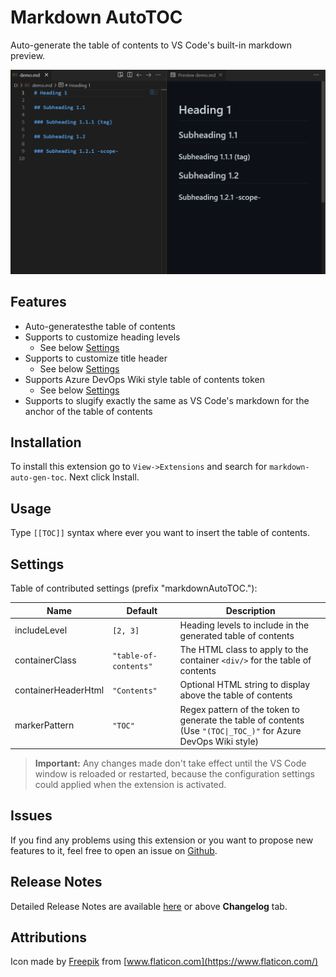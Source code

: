 # Markdown AutoTOC

Auto-generate the table of contents to VS Code's built-in markdown preview.

![Demo](./images/readme/demo.gif)

## Features

- Auto-generatesthe table of contents
- Supports to customize heading levels
  - See below [Settings](#settings)
- Supports to customize title header
  - See below [Settings](#settings)
- Supports Azure DevOps Wiki style table of contents token
  - See below [Settings](#settings)
- Supports to slugify exactly the same as VS Code's markdown for the anchor of the table of contents

## Installation

To install this extension go to `View->Extensions` and search for `markdown-auto-gen-toc`. Next click Install.

## Usage

Type `[[TOC]]` syntax where ever you want to insert the table of contents.

## Settings

Table of contributed settings (prefix "markdownAutoTOC."):

| Name                | Default               | Description                                                                                                                                |
| ------------------- | --------------------- | ------------------------------------------------------------------------------------------------------------------------------------------ |
| includeLevel        | `[2, 3]`              | Heading levels to include in the generated table of contents                                                                               |
| containerClass      | `"table-of-contents"` | The HTML class to apply to the container `<div/>` for the table of contents                                                                |
| containerHeaderHtml | `"Contents"`          | Optional HTML string  to display above the table of contents                                                                               |
| markerPattern       | `"TOC"`               | Regex pattern of the token to generate the table of contents<br/>(Use <code>"(TOC&#124;&#95;TOC&#95;)"</code> for Azure DevOps Wiki style) |

> **Important:** Any changes made don't take effect until the VS Code window is reloaded or restarted, because the configuration settings could applied when the extension is activated.

## Issues

If you find any problems using this extension or you want to propose new features to it, feel free to open an issue on [Github](https://github.com/phoihos/vscode-markdown-auto-gen-toc/issues).

## Release Notes

Detailed Release Notes are available [here](https://github.com/phoihos/vscode-markdown-auto-gen-toc/blob/master/CHANGELOG.md) or above **Changelog** tab.

## Attributions

Icon made by [Freepik](https://www.flaticon.com/authors/freepik) from [www.flaticon.com](https://www.flaticon.com/)

